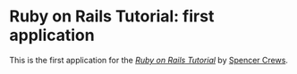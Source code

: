# Ruby on Rails Tutorial: first application

This is the first application for the
[*Ruby on Rails Tutorial*](http://railstutorial.org/)
by [Spencer Crews](http://michaelhartl.com/).